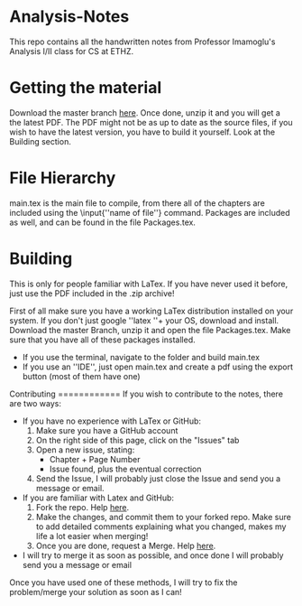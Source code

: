 Analysis-Notes
==============
This repo contains all the handwritten notes from Professor Imamoglu's Analysis I/II class for CS at ETHZ. 

Getting the material
====================
Download the master branch [here](https://github.com/pennatil/Analysis-Notes/archive/master.zip "Master Archive"). Once done, unzip it and you will get a the latest PDF. The PDF might not be as up to date as the source files, if you wish to have the latest version, you have to build it yourself. Look at the Building section. 

File Hierarchy
==============
main.tex is the main file to compile, from there all of the chapters are included using the \input{''name of file''} command. Packages are included as well, and can be found in the file Packages.tex. 

Building
========
This is only for people familiar with LaTex. If you have never used it before, just use the PDF included in the .zip archive!

First of all make sure you have a working LaTex distribution installed on your system. If you don't just google ''latex ''+ your OS, download and install. 
Download the master Branch, unzip it and open the file Packages.tex. Make sure that you have all of these packages installed.
<ul>
<li>If you use the terminal, navigate to the folder and build main.tex</li>
<li>If you use an ''IDE'', just open main.tex and create a pdf using the export button (most of them have one)</li>
</ul>
Contributing
============
If you wish to contribute to the notes, there are two ways:
<ul>
<li>If you have no experience with LaTex or GitHub:
<ol>
<li>Make sure you have a GitHub account</li>
<li>On the right side of this page, click on the "Issues" tab</li>
<li>Open a new issue, stating:
<ul>
<li>Chapter + Page Number</li>
<li>Issue found, plus the eventual correction</li>
</ul>
<li>Send the Issue, I will probably just close the Issue and send you a message or email.
</ol>
<li>If you are familiar with Latex and GitHub:
<ol>
<li>Fork the repo. Help <a href="https://help.github.com/articles/fork-a-repo">here</a>. </li>
<li>Make the changes, and commit them to your forked repo. Make sure to add detailed comments explaining what you changed, makes my life a lot easier when merging!</li>
<li>Once you are done, request a Merge. Help <a href="https://help.github.com/articles/using-pull-requests">here</a>. </li>
</ol>
<li>I will try to merge it as soon as possible, and once done I will probably send you a message or email</li>
</ol>
</ul>
Once you have used one of these methods, I will try to fix the problem/merge your solution as soon as I can!

 
